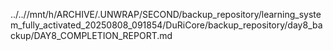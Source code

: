 ../..//mnt/h/ARCHIVE/.UNWRAP/SECOND/backup_repository/learning_system_fully_activated_20250808_091854/DuRiCore/backup_repository/day8_backup/DAY8_COMPLETION_REPORT.md